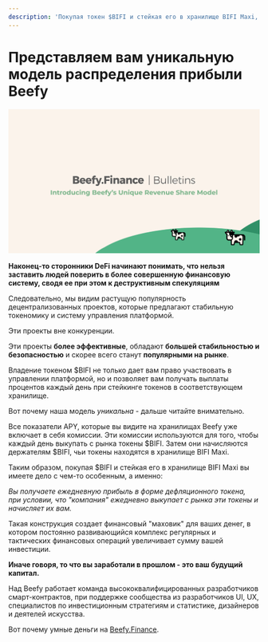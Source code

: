 ```yaml
---
description: 'Покупая токен $BIFI и стейкая его в хранилище BIFI Maxi, вы имеете дело с чем-то особым'
---
```


# Представляем вам уникальную модель распределения прибыли Beefy

![](../.gitbook/assets/bulletin-introducing-beefys-unique-revenue-share-model.png)

**Наконец-то сторонники DeFi начинают понимать, что нельзя заставить людей поверить в более совершенную финансовую систему, сводя ее при этом к деструктивным спекуляциям**

Следовательно, мы видим растущую популярность децентрализованных проектов, которые предлагают стабильную токеномику и систему управления платформой.

Эти проекты вне конкуренции.

Эти проекты **более эффективные**, обладают **большей стабильностью и безопасностью** и скорее всего станут **популярными на рынке**.

Владение токеном $BIFI не только дает вам право участвовать в управлении платформой, но и позволяет вам получать выплаты процентов каждый день при стейкинге токенов в соответствующем хранилище.

Вот почему наша модель _уникальна_ - дальше читайте внимательно.

Все показатели APY, которые вы видите на хранилищах Beefy уже включает в себя комиссии. Эти комиссии используются для того, чтобы каждый день выкупать с рынка токены $BIFI. Затем они начисляются держателям $BIFI, чьи токены находятся в хранилище BIFI Maxi.

Таким образом, покупая $BIFI и стейкая его в хранилище BIFI Maxi вы имеете дело с чем-то особенным, а именно:

_Вы получаете ежедневную прибыль в форме дефляционного токена, при условии, что "компания" ежедневно выкупает с рынка эти токены и начисляет их вам._

Такая конструкция создает финансовый "маховик" для ваших денег, в котором постоянно развивающийся комплекс регулярных и тактических финансовых операций увеличивает сумму вашей инвестиции.

**Иначе говоря, то что вы заработали в прошлом - это ваш будущий капитал.**

Над Beefy работает команда высококвалифицированных разработчиков смарт-контрактов, при поддержке сообщества из разработчиков UI, UX, специалистов по инвестиционным стратегиям и статистике, дизайнеров и деятелей искусства.

Вот почему умные деньги на [Beefy.Finance](https://www.beefy.finance/).

